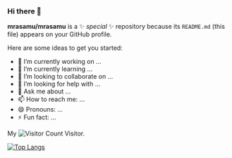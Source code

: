 ### Hi there 👋

**mrasamu/mrasamu** is a ✨ _special_ ✨ repository because its `README.md` (this file) appears on your GitHub profile.

Here are some ideas to get you started:

- 🔭 I’m currently working on ...
- 🌱 I’m currently learning ...
- 👯 I’m looking to collaborate on ...
- 🤔 I’m looking for help with ...
- 💬 Ask me about ...
- 📫 How to reach me: ...
- 😄 Pronouns: ...
- ⚡ Fun fact: ...

My ![Visitor Count](https://profile-counter.glitch.me/Christmas/count.svg) Visitor.

[![Top Langs](https://github-readme-stats.vercel.app/api/top-langs/?username=mrasamu)](https://github.com/mrasamu/github-readme-stats)
